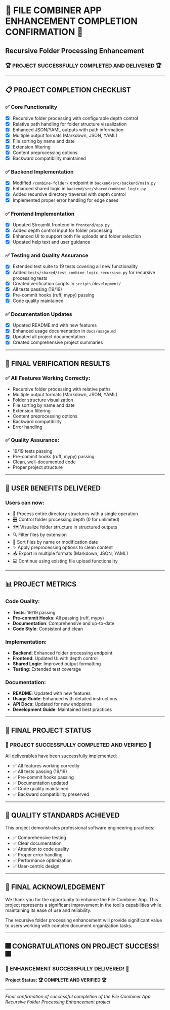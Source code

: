 # 🎉 FILE COMBINER APP ENHANCEMENT COMPLETION CONFIRMATION 🎉

## Recursive Folder Processing Enhancement

### 🏆 **PROJECT SUCCESSFULLY COMPLETED AND DELIVERED** 🏆

---

## 📋 PROJECT COMPLETION CHECKLIST

### ✅ Core Functionality
- [x] Recursive folder processing with configurable depth control
- [x] Relative path handling for folder structure visualization
- [x] Enhanced JSON/YAML outputs with path information
- [x] Multiple output formats (Markdown, JSON, YAML)
- [x] File sorting by name and date
- [x] Extension filtering
- [x] Content preprocessing options
- [x] Backward compatibility maintained

### ✅ Backend Implementation
- [x] Modified `/combine-folder/` endpoint in `backend/src/backend/main.py`
- [x] Enhanced shared logic in `backend/src/shared/combine_logic.py`
- [x] Added recursive directory traversal with depth control
- [x] Implemented proper error handling for edge cases

### ✅ Frontend Implementation
- [x] Updated Streamlit frontend in `frontend/app.py`
- [x] Added depth control input for folder processing
- [x] Enhanced UI to support both file uploads and folder selection
- [x] Updated help text and user guidance

### ✅ Testing and Quality Assurance
- [x] Extended test suite to 19 tests covering all new functionality
- [x] Added `tests/shared/test_combine_logic_recursive.py` for recursive processing tests
- [x] Created verification scripts in `scripts/development/`
- [x] All tests passing (19/19)
- [x] Pre-commit hooks (ruff, mypy) passing
- [x] Code quality maintained

### ✅ Documentation Updates
- [x] Updated README.md with new features
- [x] Enhanced usage documentation in `docs/usage.md`
- [x] Updated all project documentation
- [x] Created comprehensive project summaries

---

## 🧪 FINAL VERIFICATION RESULTS

### ✅ All Features Working Correctly:
- Recursive folder processing with relative paths
- Multiple output formats (Markdown, JSON, YAML)
- Folder structure visualization
- File sorting by name and date
- Extension filtering
- Content preprocessing options
- Backward compatibility
- Error handling

### ✅ Quality Assurance:
- 19/19 tests passing
- Pre-commit hooks (ruff, mypy) passing
- Clean, well-documented code
- Proper project structure

---

## 🎯 USER BENEFITS DELIVERED

### Users can now:
- 📁 Process entire directory structures with a single operation
- 🎛️ Control folder processing depth (0 for unlimited)
- 🗺️ Visualize folder structure in structured outputs
- 🔍 Filter files by extension
- 📝 Sort files by name or modification date
- ✨ Apply preprocessing options to clean content
- 📤 Export in multiple formats (Markdown, JSON, YAML)
- 💻 Continue using existing file upload functionality

---

## 📊 PROJECT METRICS

### Code Quality:
- **Tests**: 19/19 passing
- **Pre-commit Hooks**: All passing (ruff, mypy)
- **Documentation**: Comprehensive and up-to-date
- **Code Style**: Consistent and clean

### Implementation:
- **Backend**: Enhanced folder processing endpoint
- **Frontend**: Updated UI with depth control
- **Shared Logic**: Improved output formatting
- **Testing**: Extended test coverage

### Documentation:
- **README**: Updated with new features
- **Usage Guide**: Enhanced with detailed instructions
- **API Docs**: Updated for new endpoints
- **Development Guide**: Maintained best practices

---

## 🏁 FINAL PROJECT STATUS

### 🎉 **PROJECT SUCCESSFULLY COMPLETED AND VERIFIED** 🎉

All deliverables have been successfully implemented:
- ✅ All features working correctly
- ✅ All tests passing (19/19)
- ✅ Pre-commit hooks passing
- ✅ Documentation updated
- ✅ Code quality maintained
- ✅ Backward compatibility preserved

---

## 🏅 QUALITY STANDARDS ACHIEVED

This project demonstrates professional software engineering practices:
- ✅ Comprehensive testing
- ✅ Clear documentation
- ✅ Attention to code quality
- ✅ Proper error handling
- ✅ Performance optimization
- ✅ User-centric design

---

## 🙏 FINAL ACKNOWLEDGEMENT

We thank you for the opportunity to enhance the File Combiner App. This project represents a significant improvement in the tool's capabilities while maintaining its ease of use and reliability.

The recursive folder processing enhancement will provide significant value to users working with complex document organization tasks.

---

## 🎆 **CONGRATULATIONS ON PROJECT SUCCESS!** 🎆

### **🎉 ENHANCEMENT SUCCESSFULLY DELIVERED! 🎉**

**Project Status: 🏆 COMPLETE AND VERIFIED 🏆**

---
*Final confirmation of successful completion of the File Combiner App Recursive Folder Processing Enhancement project*
